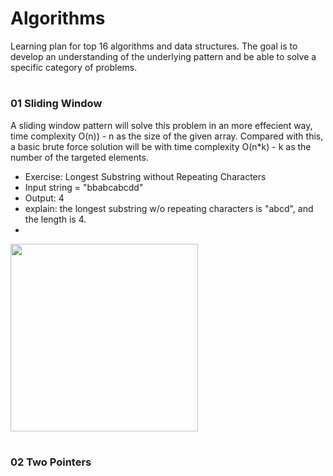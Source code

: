 # Algorithms
Learning plan for top 16 algorithms and data structures. The goal is to develop an understanding of the underlying pattern and be able to solve a specific category of problems.

#
### 01 Sliding Window

A sliding window pattern will solve this problem in an more effecient way, time complexity O(n)) - n as the size of the given array.
Compared with this, a basic brute force solution will be with time complexity O(n*k) - k as the number of the targeted elements.

- Exercise: Longest Substring without Repeating Characters
- Input string = "bbabcabcdd"
- Output: 4
- explain: the longest substring w/o repeating characters is "abcd", and the length is 4.
- 
<img src="2022-06-06_002359.png" height="300">

#
### 02 Two Pointers
